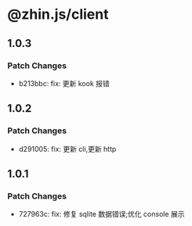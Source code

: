 # @zhin.js/client

## 1.0.3

### Patch Changes

- b213bbc: fix: 更新 kook 报错

## 1.0.2

### Patch Changes

- d291005: fix: 更新 cli,更新 http

## 1.0.1

### Patch Changes

- 727963c: fix: 修复 sqlite 数据错误;优化 console 展示
